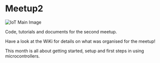# Meetup2

![IoT Main Image](/SRUK-IoT-Meetup/assets/blob/master/images/iot-main.png)

Code, tutorials and documents for the second meetup.

Have a look at the WiKi for details on what was organised for the meetup!

This month is all about getting started, setup and first steps in using microcontrollers.


